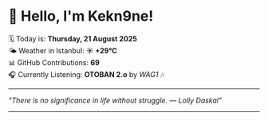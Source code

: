 # 👋 Hello, I'm Kekn9ne!

🗓️ Today is: **Thursday, 21 August 2025**  
🌤️ Weather in Istanbul: **☀️   +29°C**  
📊 GitHub Contributions: **69**  
🎧 Currently Listening: **OTOBAN 2.o** by *WAG1* 🎶

---

_"There is no significance in life without struggle. — *Lolly Daskal*"_

---
